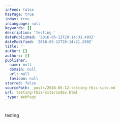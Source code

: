 ```yaml
---
inFeed: false
hasPage: true
inNav: true
inLanguage: null
keywords: []
description: 'testing '
datePublished: '2016-05-12T20:14:31.493Z'
dateModified: '2016-05-12T20:14:21.289Z'
title: ''
author: []
authors: []
publisher:
  name: null
  domain: null
  url: null
  favicon: null
starred: false
sourcePath: _posts/2016-05-12-testing-this-site.md
url: testing-this-site/index.html
_type: WebPage

---
```

testing
